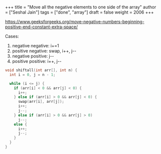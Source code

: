 +++
title = "Move all the negative elements to one side of the array"
author = ["Seshal Jain"]
tags = ["done", "array"]
draft = false
weight = 2006
+++

<https://www.geeksforgeeks.org/move-negative-numbers-beginning-positive-end-constant-extra-space/>

Cases:

1.  negative negative: i+=1
2.  positive negative: swap, i++, j--
3.  negative positive: j--
4.  positive positive: i++, j--

<!--listend-->

```cpp
void shiftall(int arr[], int n) {
  int i = 0, j = n - 1;

  while (i <= j) {
    if (arr[i] < 0 && arr[j] < 0) {
      i++;
    } else if (arr[i] > 0 && arr[j] < 0) {
      swap(arr[i], arr[j]);
      i++;
      j--;
    } else if (arr[i] > 0 && arr[j] > 0)
      j--;
    else {
      i++;
      j--;
    }
  }
}
```
